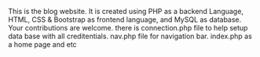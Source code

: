 This is the blog website. It is created using PHP as a backend Language, HTML, CSS & Bootstrap as frontend language, and MySQL as database.
Your contributions are welcome.
there is connection.php file to help setup data base with all creditentials.
nav.php file for navigation bar.
index.php as a home page and etc